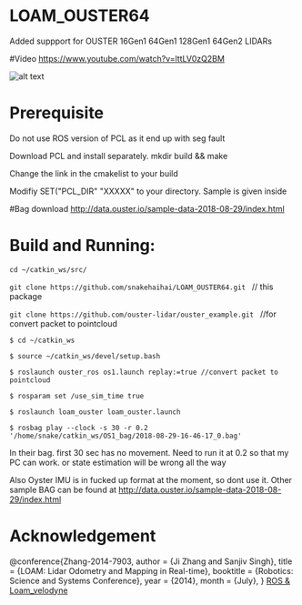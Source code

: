# LOAM_OUSTER64

Added suppport for OUSTER 16Gen1  64Gen1  128Gen1  64Gen2  LIDARs


#Video
https://www.youtube.com/watch?v=lttLV0zQ2BM

![alt text](https://github.com/snakehaihai/LOAM_3D_LIDARs/blob/master/loamwithouster64.png)


# Prerequisite
Do not use ROS version of PCL as it end up with seg fault

Download PCL and install separately. mkdir build && make

Change the link in the cmakelist to your build 

Modifiy SET("PCL_DIR" "XXXXX" to your directory. Sample is given inside


#Bag download
http://data.ouster.io/sample-data-2018-08-29/index.html


# Build and Running:

`cd ~/catkin_ws/src/`

`git clone https://github.com/snakehaihai/LOAM_OUSTER64.git `  // this package

`git clone https://github.com/ouster-lidar/ouster_example.git `  //for convert packet to pointcloud



`$ cd ~/catkin_ws`

`$ source ~/catkin_ws/devel/setup.bash`

`$ roslaunch ouster_ros os1.launch replay:=true //convert packet to pointcloud`

`$ rosparam set /use_sim_time true `

`$ roslaunch loam_ouster loam_ouster.launch`

`$ rosbag play --clock -s 30 -r 0.2 '/home/snake/catkin_ws/OS1_bag/2018-08-29-16-46-17_0.bag' `


In their bag. first 30 sec has no movement. Need to run it at 0.2 so that my PC can work. or state estimation will be wrong all the way

Also Oyster IMU is in fucked up format at the moment, so dont use it. Other sample BAG can be found at http://data.ouster.io/sample-data-2018-08-29/index.html




# Acknowledgement
@conference{Zhang-2014-7903,
author = {Ji Zhang and Sanjiv Singh},
title = {LOAM: Lidar Odometry and Mapping in Real-time},
booktitle = {Robotics: Science and Systems Conference},
year = {2014},
month = {July},
}
[ROS & Loam_velodyne](https://ishiguro440.wordpress.com/2016/04/05/%E5%82%99%E5%BF%98%E9%8C%B2%E3%80%80ros-loam_velodyne/) 


